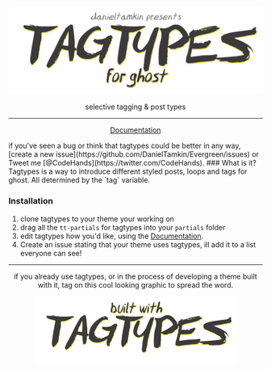 
<p align="center">
  <img alt="tagtypes - for ghost" width="600" src="screenshots/tagtypes-logo.png"/>
</p>

<p align="center">
  selective tagging & post types
</p>

---
<p align="center">
  <a href="https://github.com/DanielTamkin/tagtypes/wiki">Documentation</a>
</p>
if you've seen a bug or think that tagtypes could be better in any way, [create a new issue](https://github.com/DanielTamkin/Evergreen/issues) or Tweet me [@CodeHands](https://twitter.com/CodeHands).
### What is it?
Tagtypes is a way to introduce different styled posts, loops and tags for ghost. All determined by the `tag` variable.

### Installation
 1. clone tagtypes to your theme your working on
 2. drag all the `tt-partials` for tagtypes into your `partials` folder
 3. edit tagtypes how you'd like, using the [Documentation](https://github.com/DanielTamkin/tagtypes/wiki).
 4. Create an issue stating that your theme uses tagtypes, ill add it to a list everyone can see! 

---
<p align="center">
  if you already use tagtypes, or in the process of developing a theme built with it,
  tag on this cool looking graphic to spread the word.
</p>
<p align="center">
  <img alt="tagtypes - for ghost" width="400" src="screenshots/tagtypes-builtwith.png"/>
</p>
